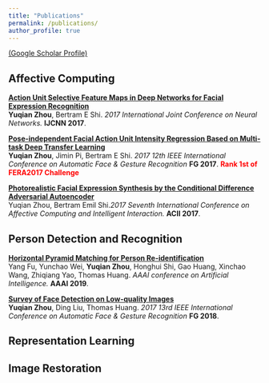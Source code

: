 ```yaml
---
title: "Publications"
permalink: /publications/
author_profile: true
---
```

[(Google Scholar Profile)](https://scholar.google.com/citations?user=QG2AkuYAAAAJ&hl=en)
## Affective Computing
<b>[Action Unit Selective Feature Maps in Deep Networks for Facial Expression Recognition](http://yzhouas.github.io/publications/AU)</b> <br>
<b>Yuqian Zhou</b>, Bertram E Shi. <i>2017 International Joint Conference on Neural Networks.</i> <b>IJCNN 2017</b>.

<b>[Pose-independent Facial Action Unit Intensity Regression Based on Multi-task Deep Transfer Learning](http://yzhouas.github.io/publications/FERA)</b> <br>
<b>Yuqian Zhou</b>, Jimin Pi, Bertram E Shi. <i>2017 12th IEEE International Conference on Automatic Face & Gesture Recognition</i> <b>FG 2017</b>. <b><span style="color:red">Rank 1st of FERA2017 Challenge</span></b>

<b>[Photorealistic Facial Expression Synthesis by the Conditional Difference Adversarial Autoencoder](http://yzhouas.github.io/publications/ExpGAN)</b><br>
Yuqian Zhou, Bertram Emil Shi.<i>2017 Seventh International Conference on Affective Computing and Intelligent Interaction.</i> <b>ACII 2017</b>. 
## Person Detection and Recognition
<b>[Horizontal Pyramid Matching for Person Re-identification](http://yzhouas.github.io/publications/reid)</b> <br>
Yang Fu, Yunchao Wei, <b>Yuqian Zhou</b>, Honghui Shi, Gao Huang, Xinchao Wang, Zhiqiang Yao, Thomas Huang. <i>AAAI conference on Artificial Intelligence.</i> <b>AAAI 2019</b>.

<b>[Survey of Face Detection on Low-quality Images](http://yzhouas.github.io/publications/lqfd)</b> <br>
<b>Yuqian Zhou</b>, Ding Liu, Thomas Huang. <i>2017 13rd IEEE International Conference on Automatic Face & Gesture Recognition</i> <b>FG 2018</b>.
## Representation Learning

## Image Restoration

